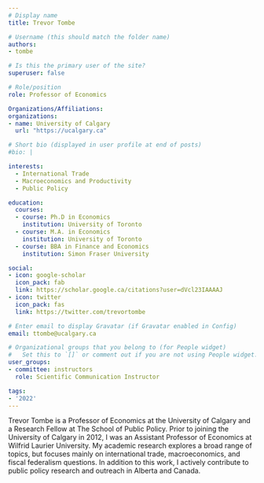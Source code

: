 ```yaml
---
# Display name
title: Trevor Tombe

# Username (this should match the folder name)
authors:
- tombe

# Is this the primary user of the site?
superuser: false

# Role/position
role: Professor of Economics

Organizations/Affiliations:
organizations:
- name: University of Calgary
  url: "https://ucalgary.ca"

# Short bio (displayed in user profile at end of posts)
#bio: |

interests:
  - International Trade
  - Macroeconomics and Productivity
  - Public Policy

education:
  courses:
  - course: Ph.D in Economics
    institution: University of Toronto
  - course: M.A. in Economics
    institution: University of Toronto
  - course: BBA in Finance and Economics
    institution: Simon Fraser University

social:
- icon: google-scholar
  icon_pack: fab
  link: https://scholar.google.ca/citations?user=dVcl23IAAAAJ
- icon: twitter
  icon_pack: fas
  link: https://twitter.com/trevortombe

# Enter email to display Gravatar (if Gravatar enabled in Config)
email: ttombe@ucalgary.ca

# Organizational groups that you belong to (for People widget)
#   Set this to `[]` or comment out if you are not using People widget.
user_groups:
- committee: instructors
  role: Scientific Communication Instructor

tags:
- '2022'
---
```

Trevor Tombe is a Professor of Economics at the University of Calgary and a
Research Fellow at The School of Public Policy. Prior to joining the University
of Calgary in 2012, I was an Assistant Professor of Economics at Wilfrid Laurier
University. My academic research explores a broad range of topics, but focuses
mainly on international trade, macroeconomics, and fiscal federalism questions.
In addition to this work, I actively contribute to public policy research and
outreach in Alberta and Canada.

